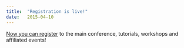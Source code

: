 ```yaml
---
title:  "Registration is live!"
date:   2015-04-10
---
```


[Now you can register](registration.html) to the main conference, tutorials, workshops and affiliated events!
